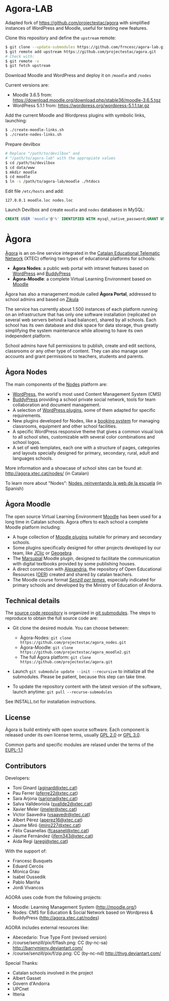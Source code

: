 # Agora-LAB

Adapted fork of https://github.com/projectestac/agora with simplified instances of WordPress and Moodle, useful for testing new features.

Clone this repository and define the `upstream` remote:

```bash
$ git clone --update-submodules https://github.com/frncesc/agora-lab.git
$ git remote add upstream https://github.com/projectestac/agora.git
# Check with:
$ git remote -v
$ git fetch upstream
```

Download Moodle and WordPress and deploy it on `/moodle` and `/nodes`

Current versions are:
- Moodle 3.6.5 from: https://download.moodle.org/download.php/stable36/moodle-3.6.5.tgz
- WordPress 5.1.1 from: https://wordpress.org/wordpress-5.1.1.tar.gz

Add the current Moodle and Wordpress plugins with symbolic links, launching:

```bash
$ ./create-moodle-links.sh
$ ./create-nodes-links.sh
```

Prepare devilbox

```bash
# Replace "/path/to/devilbox" and 
# "/path/to/agora-lab" with the appropiate values
$ cd /path/to/devilbox
$ cd data/www
$ mkdir moodle
$ cd moodle
$ ln -s /path/to/agora-lab/moodle ./htdocs
```
Edit file `/etc/hosts` and add:

```
127.0.0.1 moodle.loc nodes.loc
```

Launch Devilbox and create `moodle` and `nodes` databases in MySQL:

```SQL
CREATE USER 'moodle'@'%' IDENTIFIED WITH mysql_native_password;GRANT USAGE ON *.* TO 'moodle'@'%' REQUIRE NONE WITH MAX_QUERIES_PER_HOUR 0 MAX_CONNECTIONS_PER_HOUR 0 MAX_UPDATES_PER_HOUR 0 MAX_USER_CONNECTIONS 0;SET PASSWORD FOR 'moodle'@'%' = '***';CREATE DATABASE IF NOT EXISTS `moodle`;GRANT ALL PRIVILEGES ON `moodle`.* TO 'moodle'@'%';GRANT ALL PRIVILEGES ON `moodle\_%`.* TO 'moodle'@'%';
```




# Àgora

[Àgora](http://agora.xtec.cat) is an on-line service integrated in the [Catalan Educational Telematic Network](http://www.xtec.cat) (XTEC) offering two types of educational platforms for schools:

- __Àgora Nodes__: a public web portal with intranet features based on [WordPress](https://wordpress.org/) and [BuddyPress](https://buddypress.org/)
- __Àgora-Moodle__: a complete Virtual Learning Environment based on [Moodle](https://moodle.org/)

Àgora has also a management module called __Àgora Portal__, addressed to school admins and based on [Zikula](https://zikula.org)

The service has currently about 1.500 instances of each platform running on an infrastructure that has only one software installation (replicated on several web servers behind a load balancer), shared by all schools. Each school has its own database and disk space for data storage, thus greatly simplifying the system maintenance while allowing to have its own independent platform.

School admins have full permissions to publish, create and edit sections, classrooms or any other type of content. They can also manage user accounts and grant permissions to teachers, students and parents.

## Àgora Nodes

The main components of the [Nodes](http://agora.xtec.cat/nodes) platform are:

- [WordPress](https://wordpress.org/), the world's most used Content Management System (CMS)
- [BuddyPress](https://buddypress.org/) providing a school private social network, tools for team collaboration and document management.
- A selection of [WordPress plugins](https://wordpress.org/plugins/), some of them adapted for specific requirements.
- New plugins developed for Nodes, like a [booking system](http://agora.xtec.cat/moodle/moodle/mod/glossary/view.php?id=1741&mode=entry&hook=2601) for managing classrooms, equipment and other school facilities.
- A specific WordPress responsive theme that gives a common visual look to all school sites, customizable with several color combinations and school logos.
- A set of web templates, each one with a structure of pages, categories and layouts specially designed for primary, secondary, rural, adult and languages schools.

More information and a showcase of school sites can be found at: http://agora.xtec.cat/nodes/ (in Catalan)

To learn more about "Nodes": [Nodes, reinventando la web de la escuela](https://drive.google.com/open?id=0B1Whk6C-0QRaQnh3ZUsyUVA0TFE) (in Spanish)


## Àgora Moodle

The open source Virtual Learning Environment [Moodle](https://moodle.org) has been used for a long time in Catalan schools. Àgora offers to each school a complete Moodle platform including:

- A huge collection of [Moodle plugins](https://moodle.org/plugins/) suitable for primary and secondary schools.
- Some plugins specifically designed for other projects developed by our team, like [JClic](https://moodle.org/plugins/mod_jclic) or [Geogebra](https://moodle.org/plugins/mod_geogebra)
- The [Marsupial](https://github.com/projectestac/marsupial) Moodle plugin, designed to facilitate the communication with digital textbooks provided by some publishing houses.
- A direct connection with [Alexandria](https://github.com/projectestac/marsupial), the repository of Open Educational Resources ([OER](https://www.oercommons.org/)) created and shared by catalan teachers.
- The Moodle course format _[Senzill per temes](http://ateneu.xtec.cat/wikiform/wikiexport/cmd/tac/moodle2/b3_cursos/format_senzill)_, especially indicated for primary schools and developed by the Ministry of Education of Andorra.


## Technical details

The [source code repository](https://github.com/projectestac/agora) is organized in [git submodules](https://git-scm.com/book/en/v2/Git-Tools-Submodules). The steps to reproduce to obtain the full source code are:

- Git clone the desired module. You can choose between:
    * Àgora-Nodes: `git clone https://github.com/projectestac/agora_nodes.git`
    * Àgora-Moodle: `git clone https://github.com/projectestac/agora_moodle2.git`
    * The full Àgora platform: `git clone https://github.com/projectestac/agora.git`

- Launch `git submodule update --init --recursive` to initialize all the submodules. Please be patient, because this step can take time.

- To update the repository content with the latest version of the software, launch anytime: `git pull --recurse-submodules`

See INSTALL.txt for installation instructions.


## License

Àgora is build entirely with open source software. Each component is released under its own license terms, usually [GPL 2.0](http://www.gnu.org/licenses/gpl-2.0.txt) or [GPL 3.0](http://www.gnu.org/licenses/gpl-2.0.txt).

Common parts and specific modules are relased under the terms of the [EUPL-1.1](https://spdx.org/licenses/EUPL-1.1.html)

## Contributors

Developers:
- Toni Ginard (aginard@xtec.cat)
- Pau Ferrer (pferre22@xtec.cat)
- Sara Arjona (sarjona@xtec.cat)
- Salva Valldeoriola (svallde2@xtec.cat)
- Xavier Meler (jmeler@xtec.cat)
- Víctor Saavedra (vsaavedr@xtec.cat)
- Albert Pérez (aperez16@xtec.cat)
- Jaume Miró (jmiro227@xtec.cat)
- Fèlix Casanellas (fcasanel@xtec.cat)
- Jaume Fernández (jfern343@xtec.cat)
- Aida Regi (aregi@xtec.cat)

With the support of:
- Francesc Busquets
- Eduard Cercós
- Mònica Grau
- Isabel Oussedik
- Pablo Mariña
- Jordi Vivancos
   
AGORA uses code from the following projects:

- Moodle: Learning Management System (http://moodle.org/)
- Nodes: CMS for Education & Social Network based on Wordpress & BuddyPress (http://agora.xtec.cat/nodes)


AGORA includes external resources like:

- Abecedario: True Type Font (revised version)
- /course/senzill/pix/f/flash.png: CC (by-nc-sa) http://barrymieny.deviantart.com/
- /course/senzill/pix/f/zip.png: CC (by-nc-nd) http://thvg.deviantart.com/


Special Thanks:
- Catalan schools involved in the project
- Albert Gasset
- Govern d'Andorra 
- UPCnet
- Itteria

